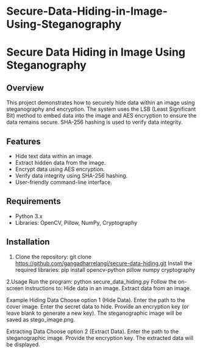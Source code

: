 # Secure-Data-Hiding-in-Image-Using-Steganography
# Secure Data Hiding in Image Using Steganography

## Overview
This project demonstrates how to securely hide data within an image using steganography and encryption. The system uses the LSB (Least Significant Bit) method to embed data into the image and AES encryption to ensure the data remains secure. SHA-256 hashing is used to verify data integrity.

## Features
- Hide text data within an image.
- Extract hidden data from the image.
- Encrypt data using AES encryption.
- Verify data integrity using SHA-256 hashing.
- User-friendly command-line interface.

## Requirements
- Python 3.x
- Libraries: OpenCV, Pillow, NumPy, Cryptography

## Installation
1. Clone the repository:
   git clone https://github.com/gangadharrelangi/secure-data-hiding.git
    Install the required libraries:
      pip install opencv-python pillow numpy cryptography

2.Usage
Run the program:
    python secure_data_hiding.py
    Follow the on-screen instructions to:
        Hide data in an image.
        Extract data from an image.

Example
Hiding Data
    Choose option 1 (Hide Data).
    Enter the path to the cover image.
    Enter the secret data to hide.
    Provide an encryption key (or leave blank to generate a new key).
    The steganographic image will be saved as stego_image.png.

Extracting Data
    Choose option 2 (Extract Data).
    Enter the path to the steganographic image.
    Provide the encryption key.
    The extracted data will be displayed.
